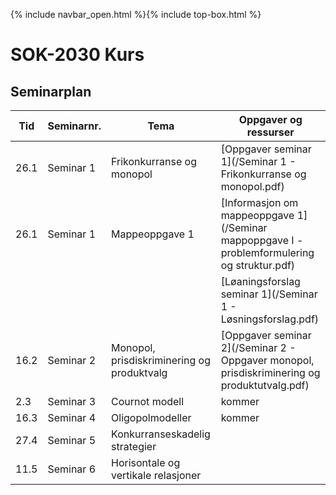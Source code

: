 {% include navbar_open.html %}{% include top-box.html %}
# SOK-2030 Kurs    

## Seminarplan   



|Tid | Seminarnr. | Tema                        |  Oppgaver og ressurser  |
|----|------------|-----------------------------|-------------------------|
| 26.1|  Seminar 1 | Frikonkurranse og monopol   | [Oppgaver seminar 1](/Seminar 1 - Frikonkurranse og monopol.pdf)     |
| 26.1| Seminar 1  | Mappeoppgave 1              | [Informasjon om mappeoppgave 1](/Seminar mappoppgave I - problemformulering og struktur.pdf)|
|      |           |                             |[Løaningsforslag seminar 1](/Seminar 1 - Løsningsforslag.pdf)|
| 16.2| Seminar 2 | Monopol, prisdiskriminering og produktvalg| [Oppgaver seminar 2](/Seminar 2 - Oppgaver monopol, prisdiskriminering og produktutvalg.pdf)|      
| 2.3| Seminar 3  | Cournot modell              | kommer                  |
| 16.3| Seminar 4 | Oligopolmodeller            | kommer                  |
|27.4| Seminar 5   |Konkurranseskadelig strategier|   |
|11.5| Seminar 6   |Horisontale og vertikale relasjoner|   |
 
